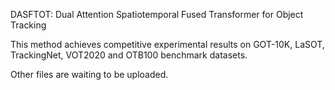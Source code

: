 DASFTOT: Dual Attention Spatiotemporal Fused Transformer for Object Tracking

This method achieves competitive experimental results on GOT-10K, LaSOT, TrackingNet, VOT2020 and OTB100 benchmark datasets.

Other files are waiting to be uploaded.
